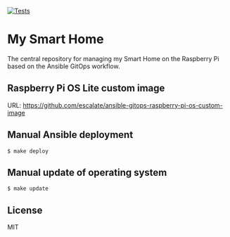 [![Tests](https://github.com/escalate/my-smart-home/actions/workflows/tests.yml/badge.svg?branch=master&event=push)](https://github.com/escalate/my-smart-home/actions/workflows/tests.yml)

# My Smart Home

The central repository for managing my Smart Home on the Raspberry Pi based on the Ansible GitOps workflow.

## Raspberry Pi OS Lite custom image

URL: https://github.com/escalate/ansible-gitops-raspberry-pi-os-custom-image

## Manual Ansible deployment

```
$ make deploy
```

## Manual update of operating system

```
$ make update
```

## License

MIT
